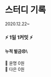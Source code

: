 # 스터디 기록
2020.12.22~
### :zap: 1일 1커밋 :zap:

#### 누적 벌금:persevere:\
:money_with_wings: 윤명 0원\
:money_with_wings: 다은 0원
